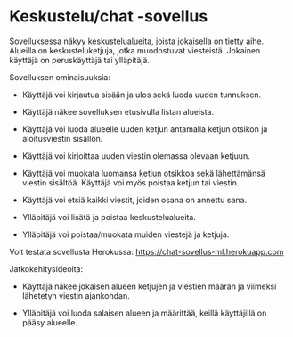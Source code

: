 # Keskustelu/chat -sovellus

Sovelluksessa näkyy keskustelualueita, joista jokaisella on tietty aihe. Alueilla on keskusteluketjuja, jotka muodostuvat viesteistä. Jokainen käyttäjä on peruskäyttäjä tai ylläpitäjä.

Sovelluksen ominaisuuksia:

- Käyttäjä voi kirjautua sisään ja ulos sekä luoda uuden tunnuksen.

- Käyttäjä näkee sovelluksen etusivulla listan alueista.

- Käyttäjä voi luoda alueelle uuden ketjun antamalla ketjun otsikon ja aloitusviestin sisällön.

- Käyttäjä voi kirjoittaa uuden viestin olemassa olevaan ketjuun.

- Käyttäjä voi muokata luomansa ketjun otsikkoa sekä lähettämänsä viestin sisältöä. Käyttäjä voi myös poistaa ketjun tai viestin.

- Käyttäjä voi etsiä kaikki viestit, joiden osana on annettu sana.

- Ylläpitäjä voi lisätä ja poistaa keskustelualueita.

- Ylläpitäjä voi poistaa/muokata muiden viestejä ja ketjuja.

Voit testata sovellusta Herokussa: https://chat-sovellus-ml.herokuapp.com

Jatkokehitysideoita:
- Käyttäjä näkee jokaisen alueen ketjujen ja viestien määrän ja viimeksi lähetetyn viestin ajankohdan.

- Ylläpitäjä voi luoda salaisen alueen ja määrittää, keillä käyttäjillä on pääsy alueelle.
